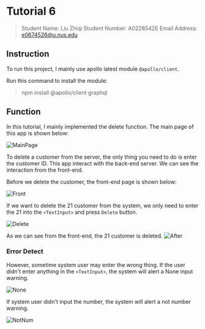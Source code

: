 # Tutorial 6

>Student Name: Liu Zhiqi
Student Number: A0228542E
Email Address: e0674526@u.nus.edu

## Instruction

To run this project, I mainly use apollo latest module `@apollo/client`. 

Run this command to install the module:
>npm install @apollo/client graphql

## Function

In this tutorial, I mainly implemented the delete function.
The main page of this app is shown below:

![MainPage](./Page.png)

To delete a customer from the server, the only thing you need to do is enter the customer ID. This app interact with the back-end server. We can see the interaction from the front-end.

Before we delete the customer, the front-end page is shown below:

![Front](./Front.png)

If we want to delete the 21 customer from the system, we only need to enter the 21 into the `<TextInput>` and press `Delete` button.

![Delete](./Delete.png)

As we can see from the front-end, the 21 customer is deleted.
![After](./after.png)


### Error Detect

However, sometime system user may enter the wrong thing. If the user didn't enter anything in the `<TextInput>`, the system will alert a None input warning.

![None](./None.png)

If system user didn't input the number, the system will alert a not number warning.

![NotNum](./NotNum.png)
